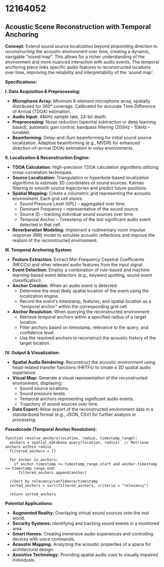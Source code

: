 # 12164052

## Acoustic Scene Reconstruction with Temporal Anchoring

**Concept:** Extend sound source localization beyond pinpointing direction to *reconstructing* the acoustic environment over time, creating a dynamic, navigable "sound map". This allows for a richer understanding of the environment and more nuanced interaction with audio events. The temporal anchoring piece links specific audio features to reconstructed locations over time, improving the reliability and interpretability of the 'sound map'.

**Specifications:**

**I. Data Acquisition & Preprocessing:**

*   **Microphone Array:** Minimum 8-element microphone array, spatially distributed for 360° coverage. Calibrated for accurate Time Difference of Arrival (TDOA) estimation.
*   **Audio Input:**  48kHz sample rate, 24-bit depth.
*   **Preprocessing:** Noise reduction (spectral subtraction or deep learning based), automatic gain control, bandpass filtering (200Hz - 10kHz – tunable).
*   **Beamforming:**  Delay-and-Sum beamforming for initial sound source localization.  Adaptive beamforming (e.g., MVDR) for enhanced direction-of-arrival (DOA) estimation in noisy environments.

**II. Localization & Reconstruction Engine:**

*   **TDOA Calculation:** High-precision TDOA calculation algorithms utilizing cross-correlation techniques.
*   **Source Localization:** Triangulation or hyperbola-based localization algorithms to estimate 3D coordinates of sound sources. Kalman filtering to smooth source trajectories and predict future positions.
*   **Spatial Mapping:**  Create a volumetric grid representing the acoustic environment. Each grid cell stores:
    *   Sound Pressure Level (SPL) – aggregated over time.
    *   Dominant Frequency – representative of the sound source.
    *   Source ID – tracking individual sound sources over time.
    *   Temporal Anchor – Timestamp of the last significant audio event detected in that cell.
*   **Reverberation Modeling:** Implement a rudimentary room impulse response (RIR) model to simulate acoustic reflections and improve the realism of the reconstructed environment.

**III. Temporal Anchoring System:**

*   **Feature Extraction:** Extract Mel-Frequency Cepstral Coefficients (MFCCs) and other relevant audio features from the input signal.
*   **Event Detection:**  Employ a combination of rule-based and machine learning-based event detectors (e.g., keyword spotting, sound event classification).
*   **Anchor Creation:** When an audio event is detected:
    *   Determine the most likely spatial location of the event using the localization engine.
    *   Record the event's timestamp, features, and spatial location as a "temporal anchor" within the corresponding grid cell.
*   **Anchor Resolution:**  When querying the reconstructed environment:
    *   Retrieve temporal anchors within a specified radius of a target location.
    *   Filter anchors based on timestamp, relevance to the query, and confidence level.
    *   Use the resolved anchors to reconstruct the acoustic history of the target location.

**IV.  Output & Visualization:**

*   **Spatial Audio Rendering:**  Reconstruct the acoustic environment using head-related transfer functions (HRTFs) to create a 3D spatial audio experience.
*   **Visual Map:** Generate a visual representation of the reconstructed environment, displaying:
    *   Sound source locations.
    *   Sound pressure levels.
    *   Temporal anchors representing significant audio events.
    *   Trajectory of sound sources over time.
*   **Data Export:**  Allow export of the reconstructed environment data in a standardized format (e.g., JSON, CSV) for further analysis or processing.

**Pseudocode (Temporal Anchor Resolution):**

```
function resolve_anchors(location, radius, timestamp_range):
  anchors = spatial_database.query(location, radius)  // Retrieve anchors within radius
  filtered_anchors = []

  for anchor in anchors:
    if anchor.timestamp >= timestamp_range.start and anchor.timestamp <= timestamp_range.end:
      filtered_anchors.append(anchor)

  //Sort by relevancy/confidence/timestamp
  sorted_anchors = sort(filtered_anchors, criteria = "relevancy")

  return sorted_anchors
```

**Potential Applications:**

*   **Augmented Reality:**  Overlaying virtual sound sources onto the real world.
*   **Security Systems:**  Identifying and tracking sound events in a monitored area.
*   **Smart Homes:**  Creating immersive audio experiences and controlling devices with voice commands.
*   **Acoustic Mapping:**  Analyzing the acoustic properties of a space for architectural design.
*   **Assistive Technology:**  Providing spatial audio cues to visually impaired individuals.